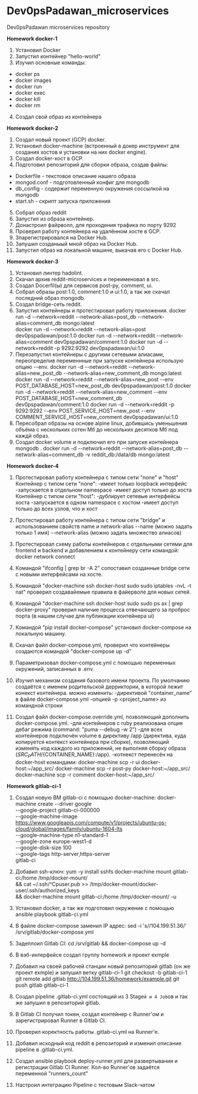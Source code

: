 # Dev0psPadawan_microservices
Dev0psPadawan microservices repository

**Homework docker-1**

1. Установил Docker
2. Запустил контейнер "hello-world"
3. Изучил основные команды:
- docker ps
- docker images
- docker run
- docker exec
- docker kill
- docker rm
4. Создал свой образ из контейнера



**Homework docker-2**

1. Создал новый проект (GCP) docker.
2. Установил docker-machine (встроенный в докер инструмент для создания хостов и установки на них docker engine).
3. Создал docker-хост в GCP.
4. Подготовил репозиторий для сборки образа, создав файлы:
- Dockerfile - текстовое описание нашего образа
- mongod.conf - подготовленный конфиг для mongodb
- db_config - содержит переменную окружения соссылкой на mongodb
- start.sh - скрипт запуска приложения
5. Собрал образ reddit
6. Запустил из образа контейнер.
7. Донастроил файрволл, для проходения трафика по порту 9292
8. Проверил работу контейнера на удалённом хосте в GCP.
9. Зпарегистрировался на Docker Hub.
10. Запушил созданыый мной образ на Docker Hub.
11. Запустил образ на локальной машине, выкачав его с Docker Hub.


**Homework docker-3**

1. Установил линтер hadolint.
2. Скачал архив reddit-microservices и переименовал в src.
3. Создал Docerfil(ы) для сервисов post-py, comment, ui.
4. Собрал образы post:1.0, comment:1.0 и ui:1.0, а так же скачал последний образ mongodb.
5. Создал bridge-сеть reddit.
6. Запустил контейнеры и протестировал работу приложения.
	docker run -d --network=reddit --network-alias=post_db --network-alias=comment_db mongo:latest  
	docker run -d --network=reddit --network-alias=post dev0pspadawan/post:1.0 
	docker run -d --network=reddit --network-alias=comment dev0pspadawan/comment:1.0 
	docker run -d --network=reddit -p 9292:9292 dev0pspadawan/ui:1.0 
7. Перезапустил контейнеры с другими сетевыми алиасами, переопределив переменнные при запуске контейнера использую опцию --env.
	docker run -d --network=reddit --network-alias=new_post_db --network-alias=new_comment_db mongo:latest  
	docker run -d --network=reddit --network-alias=new_post --env POST_DATABASE_HOST=new_post_db dev0pspadawan/post:1.0 
	docker run -d --network=reddit --network-alias=new_comment --env POST_DATABASE_HOST=new_comment_db dev0pspadawan/comment:1.0 
	docker run -d --network=reddit -p 9292:9292 --env POST_SERVICE_HOST=new_post --env COMMENT_SERVICE_HOST=new_comment dev0pspadawan/ui:1.0 
8. Пересобрал образы на основе alpine linux, добившись уменьшения объёма с нескольких сотен Мб до нескольких десятков Мб под каждй образ.
9. Создал docker volume и подключил его при запуске контейнера mongodb
.
	docker run -d --network=reddit --network-alias=post_db --network-alias=comment_db -v reddit_db:/data/db mongo:latest


**Homework docker-4**
1. Протестировал работу контейнера с типом сети "none" и "host"
	Контейнер с типом сети "none":
 		-имеет только loopback интерфейс
		-запускается в отдельном namespace
		-имеет доступ только до хоста
	Контейнер с типом сети "host":
		-дублирует сетевые интерфейсы хоста
		-запускается в одном namespace с хостом
		-имеет доступ только до всех узлов, что и хост
2. Протестировал работу контейнера с типом сети "bridge"  и использованием свойств name и network-alias
	--name <name> (можно задать только 1 имя)
	--network-alias <alias-name> (можно задать множество алиасов)

3. Протестировал схему работы контейнеров с отдельными сетями для frontend и backend и добавлением к контейнеру сети командой:
	docker network connect <network> <container>
4. Командой "ifconfig | grep br -A 2" сопоставил созданные bridge сети с новыми интерфейсами на хосте.
5. Командой "docker-machine ssh docker-host sudo sudo iptables -nvL -t nat" проверил создавайемые правила в файерволе для новых сетей.
6. Командой "docker-machine ssh docker-host sudo sudo  ps ax | grep docker-proxy" проверил наличие процесса отвечающего за проброс порта (в нашем случае для публикации контейнера ui)
7. Командой "pip install docker-compose" установил docker-compose на локальную машину.
8. Скачал файл docker-compose.yml, проверил что контейнеры создаются командой "docker-compose up -d"
9. Параметризовал docker-compose.yml с помощью переменных окружений, записанных в .env.
10. Изучил механизм создания базового имени проекта. По умолчанию создаётся с именем родительской дерриктории, в которой лежит конекст контейнера.
	можно изменить:
		-директивой "container_name" в файле docker-compose.yml
		-опцией -p <project_name> из командной строки
11. Создал файл docker-compose.override.yml, позволяющий дополнить docker-compose.yml.
	-для контейнеров с ruby реализована опция дебаг режима (command: "puma --debug -w 2")
	-для всех контейнеров подключён volume в директиву /app (директива, куда копируется контекст контейнера при сборке), позволяющий изменять код каждого из приложений, не выполняя сборку образа (${SRC_PATH}/${CONTAINER_NAME}:/app).
		-котнекст перенесён на docker-host командами:
		 docker-machine scp -r ui docker-host:~/app_src/
 		 docker-machine scp -r post-py docker-host:~/app_src/
		 docker-machine scp -r comment docker-host:~/app_src/



**Homework gitlab-ci-1**
1. Создал новую ВМ gitlab-ci с помощью docker-machine:
docker-machine create --driver google \
 --google-project gitlab-ci-000000 \
 --google-machine-image https://www.googleapis.com/compute/v1/projects/ubuntu-os-cloud/global/images/family/ubuntu-1604-lts \
 --google-machine-type n1-standard-1 \
 --google-zone europe-west1-d \
 --google-disk-size 100 \
 --google-tags http-server,https-server \
 gitlab-ci 
2. Добавил ssh-ключ:
	yum -y install sshfs
	docker-machine mount gitlab-ci:/home /tmp/docker-mount/ \
	&& cat ~/.ssh/^Cpuser.pub >> /tmp/docker-mount/docker-user/.ssh/authorized_keys \
	&& docker-machine mount gitlab-ci:/home /tmp/docker-mount/ -u
3. Установил docker, а так же подготовил окружение с помощью ansible playbook gitlab-ci.yml
4. В файле docker-compose заменил IP адрес:
	sed -i 's/<YOUR-VM-IP>/104.199.51.36/' /srv/gitlab/docker-compose.yml
5. Задеплоил Gitlab CI:
	cd /srv/gitlab && docker-compose up -d
6. В вэб-интерфейсе создал группу homework и проект exmple
7. Добавил на своей рабочей станции новый репозиторий gitlab (он же проект exmple) и запушил ветку gitlab-ci-1
	git checkout -b gitlab-ci-1
 	git remote add gitlab http://104.199.51.36/homework/example.git
 	git push gitlab gitlab-ci-1
8. Создал pipeline .gitlab-ci.yml состоящий из 3 Stage`й и 4 Job`ов и так же запушил в репозиторий gitlab.
9. В Gitlab CI получил токен, создал контейнер с Runner'ом и зарегистрировал Runner в Gitlab CI.
10. Проверил коректность работы .gitlab-ci.yml на Runner'е.
11. Добавил исходный код reddit в репозиторий и изменил описание pipeline в .gitlab-ci.yml.

12. Создал ansible playbook deploy-runner.yml для развертывания и регистрации Gitlab CI Runner. Кол-во Runner'ов задаётся переменной "runners_count"
13. Настроил интеграцию Pipeline с тестовым Slack-чатом
